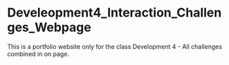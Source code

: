 # Develeopment4_Interaction_Challenges_Webpage

This is a portfolio website only for the class Development 4 - All challenges combined in on page.
